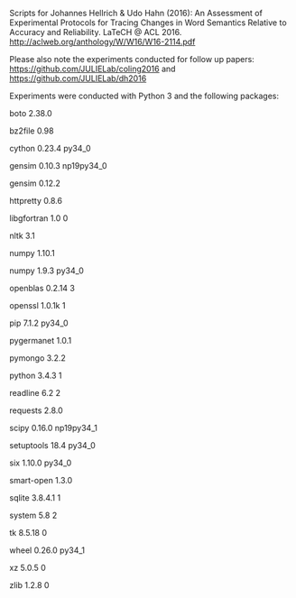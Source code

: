 Scripts for Johannes Hellrich & Udo Hahn (2016): An Assessment of Experimental Protocols for Tracing Changes in Word Semantics Relative to Accuracy and Reliability. LaTeCH @ ACL 2016. http://aclweb.org/anthology/W/W16/W16-2114.pdf

Please also note the experiments conducted for follow up papers: https://github.com/JULIELab/coling2016 and https://github.com/JULIELab/dh2016

Experiments were conducted with Python 3 and the following packages:

boto                      2.38.0                    <pip>
  
bz2file                   0.98                      <pip>
  
cython                    0.23.4                   py34_0

gensim                    0.10.3               np19py34_0  

gensim                    0.12.2                    <pip>
  
httpretty                 0.8.6                     <pip>
  
libgfortran               1.0                           0  

nltk                      3.1                       <pip>
  
numpy                     1.10.1                    <pip>
  
numpy                     1.9.3                    py34_0 

openblas                  0.2.14                        3  

openssl                   1.0.1k                        1 

pip                       7.1.2                    py34_0 

pygermanet                1.0.1                     <pip>
  
pymongo                   3.2.2                     <pip>
  
python                    3.4.3                         1  

readline                  6.2                           2  

requests                  2.8.0                     <pip>
  
scipy                     0.16.0               np19py34_1  

setuptools                18.4                     py34_0  

six                       1.10.0                   py34_0  

smart-open                1.3.0                     <pip>
  
sqlite                    3.8.4.1                       1  

system                    5.8                           2  

tk                        8.5.18                        0  

wheel                     0.26.0                   py34_1  

xz                        5.0.5                         0  

zlib                      1.2.8                         0  

